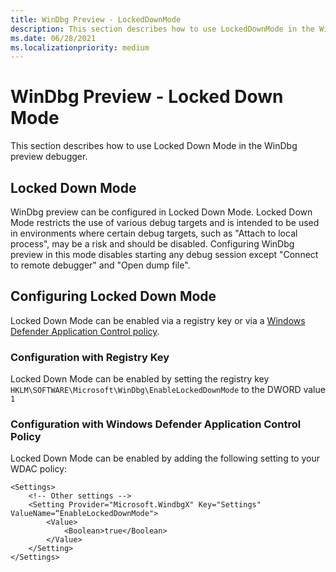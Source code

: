 ```yaml
---
title: WinDbg Preview - LockedDownMode
description: This section describes how to use LockedDownMode in the WinDbg preview debugger.
ms.date: 06/28/2021
ms.localizationpriority: medium
---
```


# WinDbg Preview - Locked Down Mode

This section describes how to use Locked Down Mode in the WinDbg preview debugger. 

## Locked Down Mode

WinDbg preview can be configured in Locked Down Mode. Locked Down Mode restricts the use of various debug targets and is intended to be used in environments where certain debug targets, such as "Attach to local process", may be a risk and should be disabled. Configuring WinDbg preview in this mode disables starting any debug session except "Connect to remote debugger" and "Open dump file".

## Configuring Locked Down Mode

Locked Down Mode can be enabled via a registry key or via a [Windows Defender Application Control policy](https://docs.microsoft.com/en-us/windows/security/threat-protection/windows-defender-application-control/windows-defender-application-control). 

### Configuration with Registry Key 

Locked Down Mode can be enabled by setting the registry key ```HKLM\SOFTWARE\Microsoft\WinDbg\EnableLockedDownMode``` to the DWORD value ```1```

### Configuration with Windows Defender Application Control Policy

Locked Down Mode can be enabled by adding the following setting to your WDAC policy:

```
<Settings>
    <!-- Other settings -->
    <Setting Provider="Microsoft.WindbgX" Key="Settings" ValueName=“EnableLockedDownMode">
        <Value>
            <Boolean>true</Boolean>
        </Value>
    </Setting>
</Settings>
```
